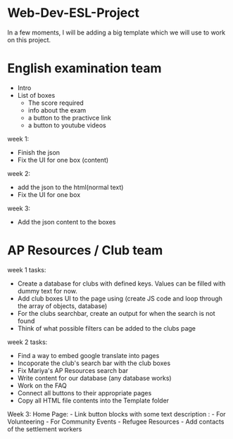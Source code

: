 # Web-Dev-ESL-Project

In a few moments, I will be adding a big template which we will use to work on this project.


# English examination team
 - Intro
 - List of boxes
    - The score required
    - info about the exam
    - a button to the practivce link
    - a button to youtube videos

week 1:
- Finish the json 
- Fix the UI for one box (content)

week 2: 

- add the json to the html(normal text)
- Fix the UI for one box

week 3: 
- Add the json content to the boxes

# AP Resources / Club team

week 1 tasks:
- Create a database for clubs with defined keys. Values can be filled with dummy text for now.
- Add club boxes UI to the page using (create JS code and loop through the array of objects, database)
- For the clubs searchbar, create an output for when the search is not found
- Think of what possible filters can be added to the clubs page


week 2 tasks:
- Find a way to embed google translate into pages
- Incoporate the club's search bar with the club boxes
- Fix Mariya's AP Resources search bar
- Write content for our database (any database works)
- Work on the FAQ
- Connect all buttons to their appropriate pages
- Copy all HTML file contents into the Template folder

Week 3:
    Home Page:
    - Link button blocks with some text description :
        - For Volunteering 
        - For Community Events
        - Refugee Resources
    - Add contacts of the settlement workers 